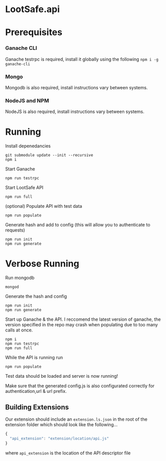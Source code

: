 # LootSafe.api

# Prerequisites 

### Ganache CLI
Ganache testrpc is required, install it globally using the following
`npm i -g ganache-cli`

### Mongo
Mongodb is also required, install instructions vary between systems.

### NodeJS and NPM
NodeJS is also required, install instructions vary between systems.

# Running

Install depenedancies 
```
git submodule update --init --recursive
npm i
```
Start Ganache
```
npm run testrpc
```
Start LootSafe API
```
npm run full
```

(optional)
Populate API with test data
```
npm run populate
```


Generate hash and add to config (this will allow you to authenticate to requests)
```
npm run init
npm run generate
```

# Verbose Running

Run mongodb

```
mongod
```

Generate the hash and config

```
npm run init
npm run generate
```

Start up Ganache & the API. I reccomend the latest version of ganache, the version specified in the repo may crash when populating due to too many calls at once.

```
npm i 
npm run testrpc
npm run full
```

While the API is running run

```
npm run populate
```

Test data should be loaded and server is now running!

Make sure that the generated config.js is also configurated correctly for authentication,url & url prefix.

## Building Extensions
Our extension should include an `extension.ls.json` in the root of the extension folder which should look like the following...
```js
{
  "api_extension": "extension/location/api.js"
}
```
where `api_extension` is the location of the API descriptor file
